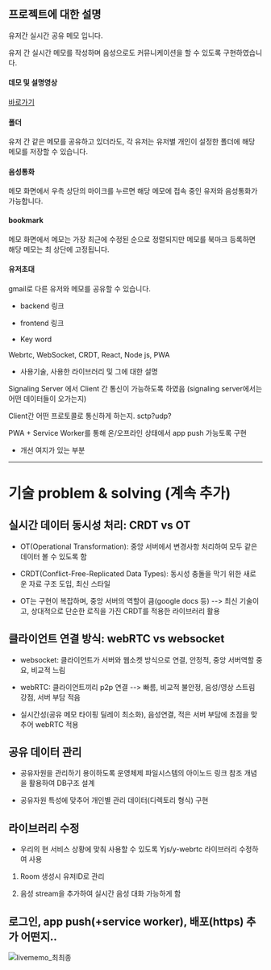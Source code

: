 
## 프로젝트에 대한 설명

유저간 실시간 공유 메모 입니다.

유저 간 실시간 메모를 작성하며 음성으로도 커뮤니케이션을 할 수 있도록 구현하였습니다.

#### 데모 및 설명영상
[바로가기](https://youtu.be/pimv_s9vUPc)

#### 폴더

유저 간 같은 메모를 공유하고 있더라도, 각 유저는 유저별 개인이 설정한 폴더에 해당 메모를 저장할 수 있습니다.

#### 음성통화

메모 화면에서 우측 상단의 마이크를 누르면 해당 메모에 접속 중인 유저와 음성통화가 가능합니다.

#### bookmark

메모 화면에서 메모는 가장 최근에 수정된 순으로 정렬되지만 메모를 북마크 등록하면 해당 메모는 최 상단에 고정됩니다.

#### 유저초대

gmail로 다른 유저와 메모를 공유할 수 있습니다.

- backend 링크

- frontend 링크

- Key word

Webrtc, WebSocket, CRDT, React, Node js, PWA

- 사용기술, 사용한 라이브러리 및 그에 대한 설명

Signaling Server 에서 Client 간 통신이 가능하도록 하였음 (signaling server에서는 어떤 데이터들이 오가는지)

Client간 어떤 프로토콜로 통신하게 하는지. sctp?udp?

PWA + Service Worker를 통해 온/오프라인 상태에서 app push 가능토록 구현

- 개선 여지가 있는 부분 

----------------------------------------------------------------------------------------------------------------------------------------------------

# 기술 problem & solving (계속 추가)

## 실시간 데이터 동시성 처리: CRDT vs OT

- OT(Operational Transformation): 중앙 서버에서 변경사항 처리하여 모두 같은 데이터 볼 수 있도록 함

- CRDT(Conflict-Free-Replicated Data Types): 동시성 충돌을 막기 위한 새로운 자료 구조 도입, 최신 스타일

- OT는 구현이 복잡하며, 중앙 서버의 역할이 큼(google docs 등) --> 최신 기술이고, 상대적으로 단순한 로직을 가진 CRDT를 적용한 라이브러리 활용

## 클라이언트 연결 방식: webRTC vs websocket

- websocket: 클라이언트가 서버와 웹소켓 방식으로 연결, 안정적, 중앙 서버역할 중요, 비교적 느림

- webRTC: 클라이언트끼리 p2p 연결 --> 빠름, 비교적 불안정, 음성/영상 스트림 강점, 서버 부담 적음

- 실시간성(공유 메모 타이핑 딜레이 최소화), 음성연결, 적은 서버 부담에 초점을 맞추어 webRTC 적용

## 공유 데이터 관리

- 공유자원을 관리하기 용이하도록 운영체제 파일시스템의 아이노드 링크 참조 개념을 활용하여 DB구조 설계

- 공유자원 특성에 맞추어 개인별 관리 데이터(디렉토리 형식) 구현

## 라이브러리 수정

- 우리의 현 서비스 상황에 맞춰 사용할 수 있도록 Yjs/y-webrtc 라이브러리 수정하여 사용

1) Room 생성시 유저ID로 관리

2) 음성 stream을 추가하여 실시간 음성 대화 가능하게 함

## 로그인, app push(+service worker), 배포(https) 추가 어떤지..
![livememo_최최종](https://user-images.githubusercontent.com/18034609/145803684-7e1c15fc-b437-413e-84ae-5958ef0631e0.png)
